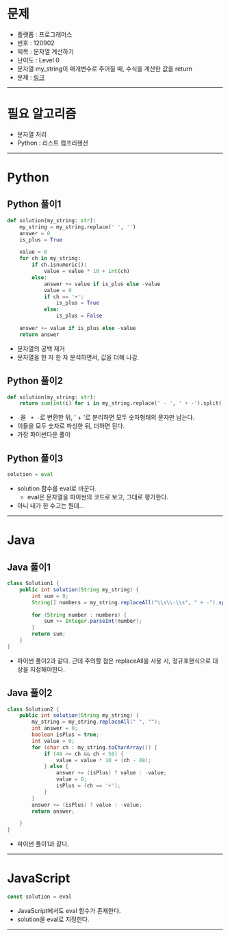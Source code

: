 # 문제
- 플랫폼 : 프로그래머스
- 번호 : 120902
- 제목 : 문자열 계산하기
- 난이도 : Level 0
- 문자열 my_string이 매개변수로 주어질 때, 수식을 계산한 값을 return
- 문제 : [링크](https://school.programmers.co.kr/learn/courses/30/lessons/120902)

---

# 필요 알고리즘
- 문자열 처리
- Python : 리스트 컴프리헨션

---

# Python
## Python 풀이1
```python
def solution(my_string: str):
    my_string = my_string.replace(' ', '')
    answer = 0
    is_plus = True

    value = 0
    for ch in my_string:
        if ch.isnumeric():
            value = value * 10 + int(ch)
        else:
            answer += value if is_plus else -value
            value = 0
            if ch == '+':
                is_plus = True
            else:
                is_plus = False

    answer += value if is_plus else -value
    return answer

```
- 문자열의 공백 제거
- 문자열을 한 자 한 자 분석하면서, 값을 더해 나감.

## Python 풀이2
```python
def solution(my_string: str):
    return sum(int(i) for i in my_string.replace(' - ', ' + -').split(' + '))

```
- ` - `을 ` + -`로 변환한 뒤, ' + '로 분리하면 모두 숫자형태의 문자만 남는다.
- 이들을 모두 숫자로 파싱한 뒤, 더하면 된다.
- 가장 파이썬다운 풀이

## Python 풀이3
```python
solution = eval
```
- solution 함수를 eval로 바꾼다.
  - eval은 문자열을 파이썬의 코드로 보고, 그대로 평가한다.
- 아니 내가 한 수고는 뭔데...

---

# Java
## Java 풀이1
```java
class Solution1 {
    public int solution(String my_string) {
        int sum = 0;
        String[] numbers = my_string.replaceAll("\\s\\-\\s", " + -").split("\\s\\+\\s");

        for (String number : numbers) {
            sum += Integer.parseInt(number);
        }
        return sum;
    }
}
```
- 파이썬 풀이2과 같다. 근데 주의할 점은 replaceAll을 사용 시, 정규표현식으로 대상을 지정해야한다.

## Java 풀이2
```java
class Solution2 {
    public int solution(String my_string) {
        my_string = my_string.replaceAll(" ", "");
        int answer = 0;
        boolean isPlus = true;
        int value = 0;
        for (char ch : my_string.toCharArray()) {
            if (48 <= ch && ch < 58) {
                value = value * 10 + (ch - 48);
            } else {
                answer += (isPlus) ? value : -value;
                value = 0;
                isPlus = (ch == '+');
            }
        }
        answer += (isPlus) ? value : -value;
        return answer;

    }
}
```
- 파이썬 풀이1과 같다.

---

# JavaScript
```javascript
const solution = eval
```
- JavaScript에서도 eval 함수가 존재한다.
- solution을 eval로 지정한다.

---
